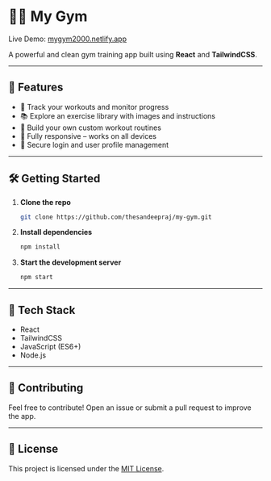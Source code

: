 # 🏋️‍♂️ My Gym

Live Demo: [mygym2000.netlify.app](https://mygym2000.netlify.app)

A powerful and clean gym training app built using **React** and **TailwindCSS**.

---

## 🚀 Features

- 💪 Track your workouts and monitor progress
- 📚 Explore an exercise library with images and instructions
- 🧩 Build your own custom workout routines
- 📱 Fully responsive – works on all devices
- 🔐 Secure login and user profile management

---

## 🛠️ Getting Started

1. **Clone the repo**
   ```bash
   git clone https://github.com/thesandeepraj/my-gym.git
   ```
2. **Install dependencies**
   ```bash
   npm install
   ```
3. **Start the development server**
   ```bash
   npm start
   ```

---

## 🧰 Tech Stack

- React
- TailwindCSS
- JavaScript (ES6+)
- Node.js

---

## 🤝 Contributing

Feel free to contribute! Open an issue or submit a pull request to improve the app.

---

## 📄 License

This project is licensed under the [MIT License](LICENSE).

